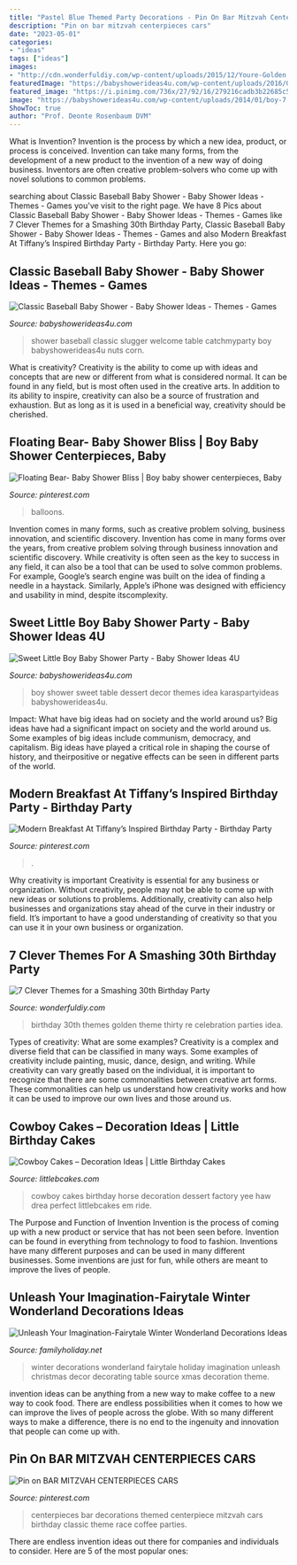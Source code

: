 ```yaml
---
title: "Pastel Blue Themed Party Decorations - Pin On Bar Mitzvah Centerpieces Cars"
description: "Pin on bar mitzvah centerpieces cars"
date: "2023-05-01"
categories:
- "ideas"
tags: ["ideas"]
images:
- "http://cdn.wonderfuldiy.com/wp-content/uploads/2015/12/Youre-Golden.jpg"
featuredImage: "https://babyshowerideas4u.com/wp-content/uploads/2016/07/Classic-Baseball-Baby-Shower-Corn-Nuts.jpg"
featured_image: "https://i.pinimg.com/736x/27/92/16/279216cadb3b22685c5c659579bfdcd8.jpg"
image: "https://babyshowerideas4u.com/wp-content/uploads/2014/01/boy-7.jpg"
ShowToc: true
author: "Prof. Deonte Rosenbaum DVM"
---
```



What is Invention?
Invention is the process by which a new idea, product, or process is conceived. Invention can take many forms, from the development of a new product to the invention of a new way of doing business. Inventors are often creative problem-solvers who come up with novel solutions to common problems.

	

		
searching about Classic Baseball Baby Shower - Baby Shower Ideas - Themes - Games you've visit to the right page. We have 8 Pics about Classic Baseball Baby Shower - Baby Shower Ideas - Themes - Games like 7 Clever Themes for a Smashing 30th Birthday Party, Classic Baseball Baby Shower - Baby Shower Ideas - Themes - Games and also Modern Breakfast At Tiffany’s Inspired Birthday Party - Birthday Party. Here you go:
		
    
## Classic Baseball Baby Shower - Baby Shower Ideas - Themes - Games

<img loading=lazy src="https://babyshowerideas4u.com/wp-content/uploads/2016/07/Classic-Baseball-Baby-Shower-Corn-Nuts.jpg" onerror="this.onerror=null;this.src='https://tse3.mm.bing.net/th?id=OIP.H43qLGwwvfdW8Q2m0vgc0QHaJ4&amp;pid=15.1';" alt="Classic Baseball Baby Shower - Baby Shower Ideas - Themes - Games">

_Source: babyshowerideas4u.com_

>shower baseball classic slugger welcome table catchmyparty boy babyshowerideas4u nuts corn. 

	

What is creativity?
Creativity is the ability to come up with ideas and concepts that are new or different from what is considered normal. It can be found in any field, but is most often used in the creative arts. In addition to its ability to inspire, creativity can also be a source of frustration and exhaustion. But as long as it is used in a beneficial way, creativity should be cherished.

    
## Floating Bear- Baby Shower Bliss | Boy Baby Shower Centerpieces, Baby

<img loading=lazy src="https://i.pinimg.com/736x/16/34/78/163478f0a271c762718046ad6ef1fe52.jpg" onerror="this.onerror=null;this.src='https://tse2.mm.bing.net/th?id=OIP.hbLmbb_9rSXwpvuAABmWQQHaIG&amp;pid=15.1';" alt="Floating Bear- Baby Shower Bliss | Boy baby shower centerpieces, Baby">

_Source: pinterest.com_

>balloons. 

	

Invention comes in many forms, such as creative problem solving, business innovation, and scientific discovery.
Invention has come in many forms over the years, from creative problem solving through business innovation and scientific discovery. While creativity is often seen as the key to success in any field, it can also be a tool that can be used to solve common problems. For example, Google’s search engine was built on the idea of finding a needle in a haystack. Similarly, Apple’s iPhone was designed with efficiency and usability in mind, despite itscomplexity.

    
## Sweet Little Boy Baby Shower Party - Baby Shower Ideas 4U

<img loading=lazy src="https://babyshowerideas4u.com/wp-content/uploads/2014/01/boy-7.jpg" onerror="this.onerror=null;this.src='https://tse1.mm.bing.net/th?id=OIP.MVWj2NpwcX1uJgAKscvu1QHaLH&amp;pid=15.1';" alt="Sweet Little Boy Baby Shower Party - Baby Shower Ideas 4U">

_Source: babyshowerideas4u.com_

>boy shower sweet table dessert decor themes idea karaspartyideas babyshowerideas4u. 

	

Impact: What have big ideas had on society and the world around us?
Big ideas have had a significant impact on society and the world around us. Some examples of big ideas include communism, democracy, and capitalism. Big ideas have played a critical role in shaping the course of history, and theirpositive or negative effects can be seen in different parts of the world.

    
## Modern Breakfast At Tiffany’s Inspired Birthday Party - Birthday Party

<img loading=lazy src="https://i.pinimg.com/736x/27/92/16/279216cadb3b22685c5c659579bfdcd8.jpg" onerror="this.onerror=null;this.src='https://tse1.mm.bing.net/th?id=OIP.2WF-Opo7G9ij0wdpju5F1QHaLH&amp;pid=15.1';" alt="Modern Breakfast At Tiffany’s Inspired Birthday Party - Birthday Party">

_Source: pinterest.com_

>. 

	

Why creativity is important
Creativity is essential for any business or organization. Without creativity, people may not be able to come up with new ideas or solutions to problems. Additionally, creativity can also help businesses and organizations stay ahead of the curve in their industry or field. It’s important to have a good understanding of creativity so that you can use it in your own business or organization.

    
## 7 Clever Themes For A Smashing 30th Birthday Party

<img loading=lazy src="http://cdn.wonderfuldiy.com/wp-content/uploads/2015/12/Youre-Golden.jpg" onerror="this.onerror=null;this.src='https://tse3.mm.bing.net/th?id=OIP.dA-EKfvFo0TPf-oMPo2J9gHaJ4&amp;pid=15.1';" alt="7 Clever Themes for a Smashing 30th Birthday Party">

_Source: wonderfuldiy.com_

>birthday 30th themes golden theme thirty re celebration parties idea. 

	

Types of creativity: What are some examples?
Creativity is a complex and diverse field that can be classified in many ways. Some examples of creativity include painting, music, dance, design, and writing. While creativity can vary greatly based on the individual, it is important to recognize that there are some commonalities between creative art forms. These commonalities can help us understand how creativity works and how it can be used to improve our own lives and those around us.

    
## Cowboy Cakes – Decoration Ideas | Little Birthday Cakes

<img loading=lazy src="http://www.littlebcakes.com/wp-content/uploads/2014/02/Cowboy-Birthday-Cakes-For-Kids-645x1024.jpg" onerror="this.onerror=null;this.src='https://tse3.mm.bing.net/th?id=OIP.5lbahbJH74qALxPF8bH_rQHaLw&amp;pid=15.1';" alt="Cowboy Cakes – Decoration Ideas | Little Birthday Cakes">

_Source: littlebcakes.com_

>cowboy cakes birthday horse decoration dessert factory yee haw drea perfect littlebcakes em ride. 

	

The Purpose and Function of Invention
Invention is the process of coming up with a new product or service that has not been seen before. Invention can be found in everything from technology to food to fashion. Inventions have many different purposes and can be used in many different businesses. Some inventions are just for fun, while others are meant to improve the lives of people.

    
## Unleash Your Imagination-Fairytale Winter Wonderland Decorations Ideas

<img loading=lazy src="http://www.familyholiday.net/wp-content/uploads/2015/10/Fairytale-Winter-Wonderland-Decorations-Ideas11.jpg" onerror="this.onerror=null;this.src='https://tse4.mm.bing.net/th?id=OIP.Zs0arZ61dgadi18vFzx4lwHaLG&amp;pid=15.1';" alt="Unleash Your Imagination-Fairytale Winter Wonderland Decorations Ideas">

_Source: familyholiday.net_

>winter decorations wonderland fairytale holiday imagination unleash christmas decor decorating table source xmas decoration theme. 

	

invention ideas can be anything from a new way to make coffee to a new way to cook food. There are endless possibilities when it comes to how we can improve the lives of people across the globe. With so many different ways to make a difference, there is no end to the ingenuity and innovation that people can come up with.

    
## Pin On BAR MITZVAH CENTERPIECES CARS

<img loading=lazy src="https://i.pinimg.com/736x/bf/50/91/bf5091bc99a09cb08afbebf643851563--car-centerpieces-car-party.jpg" onerror="this.onerror=null;this.src='https://tse3.mm.bing.net/th?id=OIP.yNk83AgvbTphHt3roP82sAHaJ3&amp;pid=15.1';" alt="Pin on BAR MITZVAH CENTERPIECES CARS">

_Source: pinterest.com_

>centerpieces bar decorations themed centerpiece mitzvah cars birthday classic theme race coffee parties. 

	

There are endless invention ideas out there for companies and individuals to consider. Here are 5 of the most popular ones:

